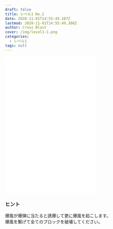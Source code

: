 ```yaml
---
draft: false
title: レベル1 No.1
date: 2020-11-01T14:55:49.287Z
lastmod: 2020-11-01T14:55:49.308Z
author: Cross Blast
cover: /img/level1-1.png
categories:
  - レベル1
tags: null
---
```

<iframe style="height: 450px;" src="//fervent-lumiere-0e0ee3.netlify.app/#/blast/level1-1" frameborder="0" scrolling="no" allowfullscreen=""></iframe>

### ヒント

爆風が爆弾に当たると誘爆して更に爆風を起こします。\
爆風を繋げて全てのブロックを破壊してください。